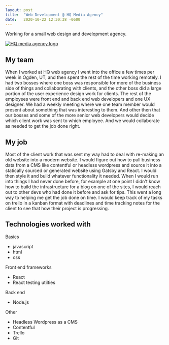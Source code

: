```yaml
---
layout: post
title:  "Web Development @ HQ Media Agency"
date:   2020-10-22 12:30:38 -0600
---
```


Working for a small web design and development agency.

<a href="https://builtbyhq.com/" target="_blank" rel="nofollow">
  <img src="{{site.baseurl}}/assets/hq.jpeg" alt="HQ media agency logo">
</a>

## My team

When I worked at HQ web agency I went into the office a few times per week in Ogden, UT, and then spent the rest of the time working remotely. I had two bosses where one boss was responsible for more of the business side of things and collaborating with clients, and the other boss did a large portion of the user experience design work for clients. The rest of the employees were front end and back end web developers and one UX designer. We had a weekly meeting where we one team member would present about something that was interesting to them. And other then that our bosses and some of the more senior web developers would decide which client work was sent to which employee. And we would collaborate as needed to get the job done right.

## My job

Most of the client work that was sent my way had to deal with re-making an old website into a modern website. I would figure out how to pull business data from a CMS like contentful or headless wordpress and source it into a statically sourced or generated website using Gatsby and React. I would then style it and build whatever functionality it needed. When I would run into things I had never done before, for example at one point I didn't know how to build the infrastructure for a blog on one of the sites, I would reach out to other devs who had done it before and ask for tips. This went a long way to helping me get the job done on time. I would keep track of my tasks on trello in a kanban format with deadlines and time tracking notes for the client to see that how their project is progressing. 
## Technologies worked with

Basics
- javascript
- html
- css

Front end frameworks
- React
- React testing utilties

Back end
- Node.js 

Other 
- Headless Wordpress as a CMS
- Contentful 
- Trello 
- Git 
